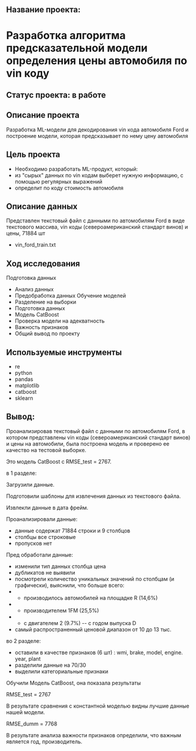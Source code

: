 ## Название проекта: 
# Разработка алгоритма предсказательной модели определения цены автомобиля по vin коду 
## Статус проекта: в работе
## Описание проекта
Разработка ML-модели для декодирования vin кода автомобиля Ford и построение модели, которая предсказывает по нему цену автомобиля
## Цель проекта
- Необходимо разработать ML-продукт, который:
 - из "сырых" данных по vin кодам выберет нужную информацию, с помощью регулярных выражений
 - определит по коду стоимость автомобиля


 ## Описание данных
Представлен текстовый файл с данными по автомобилям Ford в виде текстового массива, vin коды (североамериканский стандарт винов) и цены, 71884 шт
- vin_ford_train.txt

## Ход исследования
Подготовка данных
- Анализ данных
- Предобработка данных
Обучение моделей
- Разделение на выборки
- Подготовка данных
- Модель CatBoost
- Проверка модели на адекватность
- Важность признаков
- Общий вывод по проекту


## Используемые инструменты
- re
- python
- pandas
- matplotlib
- catboost
- sklearn

## Вывод:
Проанализировав текстовый файл с данными по автомобилям Ford, в котором представлены vin коды (североамериканский стандарт винов) и цены на автомобили, была построена модель и проверено ее качество на тестовой выборке. 

Это модель CatBoost с RMSE_test = 2767.

в 1 разделе:

Загрузили данные.

Подготовили шаблоны для извлечения данных из текстового файла.

Извлекли данные в дата фрейм.

Проанализировали данные:
- данные содержат 71884 строки и 9 столбцов
- столбцы все строковые
- пропусков нет

Пред обработали данные:
- изменили тип данных столбца цена
- дубликатов не выявили
- посмотрели количество уникальных значений по столбцам (и графически), выяснили, что больше всего:
- - производилось автомобилей на площадке R (14,6%)
- - производителем 1FM (25,5%)
- - с двигателем 2 (9.7%)
-- с годом выпуска D
- самый распространенный ценовой диапазон от 10 до 13 тыс.

во 2 разделе:
- оставили в качестве признаков (6 шт) : wmi, brake,  model,  engine. year, plant
- разделили данные на 70/30
- выделили категориальные признаки

Обучили Модель CatBoost, она показала результаты

RMSE_test = 2767

В результате сравнения с константной моделью видны лучшие данные нашей модели.

RMSE_dumm = 7768

В результате анализа важности признаков определили, что важным является год, производитель.
